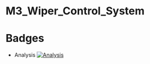 # M3_Wiper_Control_System

# Badges
* Analysis 
[![Analysis](https://github.com/Faadilbatcha/M3_Wiper_Control_System/actions/workflows/analysis.yml/badge.svg)](https://github.com/Faadilbatcha/M3_Wiper_Control_System/actions/workflows/analysis.yml)
